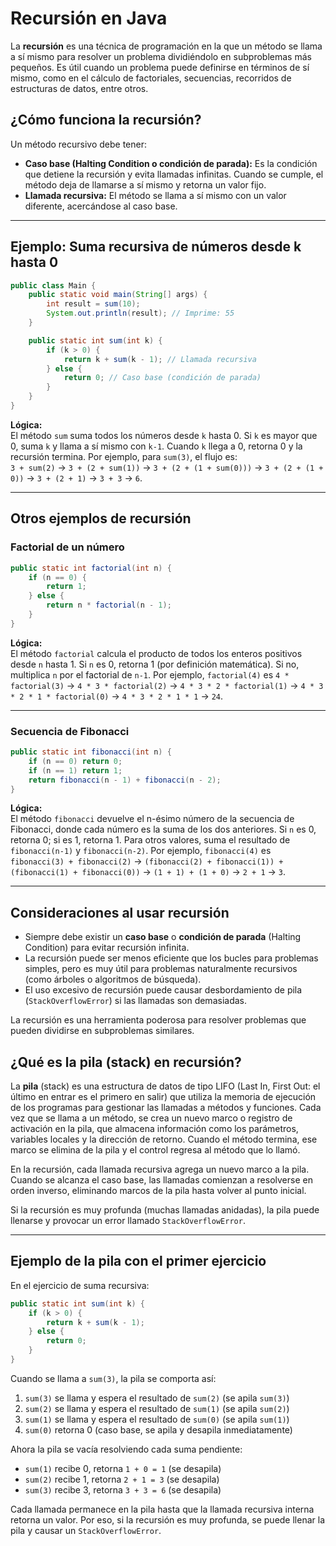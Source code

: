 # Recursión en Java

La **recursión** es una técnica de programación en la que un método se llama a sí mismo para resolver un problema dividiéndolo en subproblemas más pequeños. Es útil cuando un problema puede definirse en términos de sí mismo, como en el cálculo de factoriales, secuencias, recorridos de estructuras de datos, entre otros.

## ¿Cómo funciona la recursión?

Un método recursivo debe tener:
- **Caso base (Halting Condition o condición de parada):** Es la condición que detiene la recursión y evita llamadas infinitas. Cuando se cumple, el método deja de llamarse a sí mismo y retorna un valor fijo.
- **Llamada recursiva:** El método se llama a sí mismo con un valor diferente, acercándose al caso base.

---

## Ejemplo: Suma recursiva de números desde k hasta 0

```java
public class Main {
    public static void main(String[] args) {
        int result = sum(10);
        System.out.println(result); // Imprime: 55
    }

    public static int sum(int k) {
        if (k > 0) {
            return k + sum(k - 1); // Llamada recursiva
        } else {
            return 0; // Caso base (condición de parada)
        }
    }
}
```

**Lógica:**  
El método `sum` suma todos los números desde `k` hasta 0. Si `k` es mayor que 0, suma `k` y llama a sí mismo con `k-1`. Cuando `k` llega a 0, retorna 0 y la recursión termina. Por ejemplo, para `sum(3)`, el flujo es:  
`3 + sum(2)` → `3 + (2 + sum(1))` → `3 + (2 + (1 + sum(0)))` → `3 + (2 + (1 + 0))` → `3 + (2 + 1)` → `3 + 3` → `6`.

---

## Otros ejemplos de recursión

### Factorial de un número

```java
public static int factorial(int n) {
    if (n == 0) {
        return 1;
    } else {
        return n * factorial(n - 1);
    }
}
```

**Lógica:**  
El método `factorial` calcula el producto de todos los enteros positivos desde `n` hasta 1. Si `n` es 0, retorna 1 (por definición matemática). Si no, multiplica `n` por el factorial de `n-1`. Por ejemplo, `factorial(4)` es `4 * factorial(3)` → `4 * 3 * factorial(2)` → `4 * 3 * 2 * factorial(1)` → `4 * 3 * 2 * 1 * factorial(0)` → `4 * 3 * 2 * 1 * 1` → `24`.

---

### Secuencia de Fibonacci

```java
public static int fibonacci(int n) {
    if (n == 0) return 0;
    if (n == 1) return 1;
    return fibonacci(n - 1) + fibonacci(n - 2);
}
```

**Lógica:**  
El método `fibonacci` devuelve el n-ésimo número de la secuencia de Fibonacci, donde cada número es la suma de los dos anteriores. Si `n` es 0, retorna 0; si es 1, retorna 1. Para otros valores, suma el resultado de `fibonacci(n-1)` y `fibonacci(n-2)`. Por ejemplo, `fibonacci(4)` es `fibonacci(3) + fibonacci(2)` → `(fibonacci(2) + fibonacci(1)) + (fibonacci(1) + fibonacci(0))` → `(1 + 1) + (1 + 0)` → `2 + 1` → `3`.

---

## Consideraciones al usar recursión

- Siempre debe existir un **caso base** o **condición de parada** (Halting Condition) para evitar recursión infinita.
- La recursión puede ser menos eficiente que los bucles para problemas simples, pero es muy útil para problemas naturalmente recursivos (como árboles o algoritmos de búsqueda).
- El uso excesivo de recursión puede causar desbordamiento de pila (`StackOverflowError`) si las llamadas son demasiadas.

La recursión es una herramienta poderosa para resolver problemas que pueden dividirse en subproblemas similares.

## ¿Qué es la pila (stack) en recursión?

La **pila** (stack) es una estructura de datos de tipo LIFO (Last In, First Out: el último en entrar es el primero en salir) que utiliza la memoria de ejecución de los programas para gestionar las llamadas a métodos y funciones. Cada vez que se llama a un método, se crea un nuevo marco o registro de activación en la pila, que almacena información como los parámetros, variables locales y la dirección de retorno. Cuando el método termina, ese marco se elimina de la pila y el control regresa al método que lo llamó.

En la recursión, cada llamada recursiva agrega un nuevo marco a la pila. Cuando se alcanza el caso base, las llamadas comienzan a resolverse en orden inverso, eliminando marcos de la pila hasta volver al punto inicial.

Si la recursión es muy profunda (muchas llamadas anidadas), la pila puede llenarse y provocar un error llamado `StackOverflowError`.

---

## Ejemplo de la pila con el primer ejercicio

En el ejercicio de suma recursiva:

```java
public static int sum(int k) {
    if (k > 0) {
        return k + sum(k - 1);
    } else {
        return 0;
    }
}
```

Cuando se llama a `sum(3)`, la pila se comporta así:

1. `sum(3)` se llama y espera el resultado de `sum(2)` (se apila `sum(3)`)
2. `sum(2)` se llama y espera el resultado de `sum(1)` (se apila `sum(2)`)
3. `sum(1)` se llama y espera el resultado de `sum(0)` (se apila `sum(1)`)
4. `sum(0)` retorna 0 (caso base, se apila y desapila inmediatamente)

Ahora la pila se vacía resolviendo cada suma pendiente:
- `sum(1)` recibe 0, retorna `1 + 0 = 1` (se desapila)
- `sum(2)` recibe 1, retorna `2 + 1 = 3` (se desapila)
- `sum(3)` recibe 3, retorna `3 + 3 = 6` (se desapila)

Cada llamada permanece en la pila hasta que la llamada recursiva interna retorna un valor. Por eso, si la recursión es muy profunda, se puede llenar la pila y causar un `StackOverflowError`.